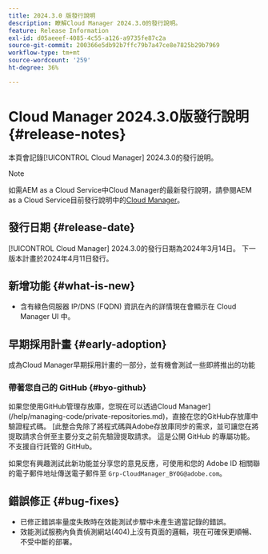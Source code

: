 ```yaml
---
title: 2024.3.0 版發行說明
description: 瞭解Cloud Manager 2024.3.0的發行說明。
feature: Release Information
exl-id: d05aeeef-4085-4c55-a126-a9735fe87c2a
source-git-commit: 200366e5db92b7ffc79b7a47ce8e7825b29b7969
workflow-type: tm+mt
source-wordcount: '259'
ht-degree: 36%

---
```



# Cloud Manager 2024.3.0版發行說明 {#release-notes}

本頁會記錄[!UICONTROL Cloud Manager] 2024.3.0的發行說明。

>[!NOTE]
>
>如需AEM as a Cloud Service中Cloud Manager的最新發行說明，請參閱AEM as a Cloud Service目前發行說明中的[Cloud Manager](https://experienceleague.adobe.com/en/docs/experience-manager-cloud-service/content/release-notes/cloud-manager/current)。

## 發行日期 {#release-date}

[!UICONTROL Cloud Manager] 2024.3.0的發行日期為2024年3月14日。 下一版本計畫於2024年4月11日發行。

## 新增功能 {#what-is-new}

* 含有綠色伺服器 IP/DNS (FQDN) 資訊在內的詳情現在會顯示在 Cloud Manager UI 中。

## 早期採用計畫 {#early-adoption}

成為Cloud Manager早期採用計畫的一部分，並有機會測試一些即將推出的功能

### 帶著您自己的 GitHub {#byo-github}

如果您使用GitHub管理存放庫，您現在可以透過Cloud Manager](/help/managing-code/private-repositories.md)，直接在您的GitHub存放庫中驗證程式碼。 [此整合免除了將程式碼與Adobe存放庫同步的需求，並可讓您在將提取請求合併至主要分支之前先驗證提取請求。 這是公開 GitHub 的專屬功能。不支援自行託管的 GitHub。

如果您有興趣測試此新功能並分享您的意見反應，可使用和您的 Adobe ID 相關聯的電子郵件地址傳送電子郵件至 `Grp-CloudManager_BYOG@adobe.com`。

## 錯誤修正 {#bug-fixes}

* 已修正錯誤率量度失敗時在效能測試步驟中未產生適當記錄的錯誤。
* 效能測試服務內負責偵測網站(404)上沒有頁面的邏輯，現在可確保更順暢、不受中斷的部署。
